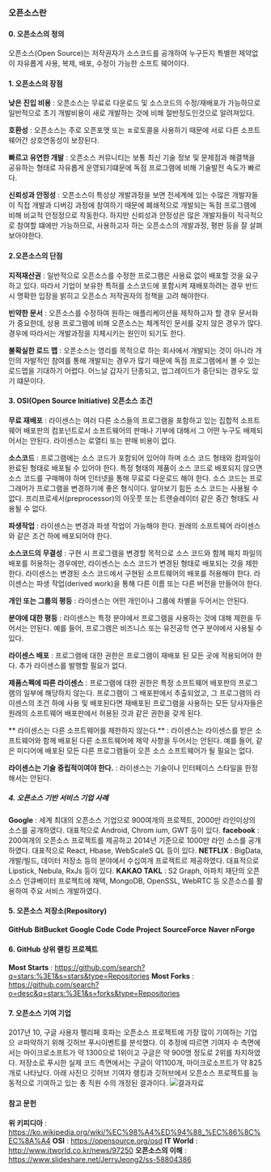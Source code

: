 ### 오픈소스란

#### 0. 오픈소스의 정의
  오픈소스(Open Source)는 저작권자가 소스코드를 공개하여 누구든지 특별한 제약없이 자유롭게 사용, 복제, 배포, 수정이 가능한 소프트 웨어이다.

#### 1. 오픈소스의 장점

  **낮은 진입 비용** : 오픈소스는 무료로 다운로드 및 소스코드의 수정/재배포가 가능하므로 일반적으로 초기 개발비용이 새로 개발하는 것에 비해 절반정도인것으로 알려져있다.

  **호환성** : 오픈소스는 주로 오픈포맷 또는 ㅍ로토콜을 사용하기 때문에 서로 다른 소프트웨어간 상호연동성이 보장된다. 

  **빠르고 유연한 개발** : 오픈소스 커뮤니티는 보통 최신 기술 정보 및 문제점과 해결책을 공유하는 형태로 자유롭게 운영되기떄문에 독점 프로그램에 비해 기술발전 속도가 빠르다.

  **신뢰성과 안정성** : 오픈소스이 특성상 개발과정을 보면 전세계에 있는 수많은 개발자들이 직접 개발과 디버깅 과정에 참여하기 때문에 폐쇄적으로 개발되는 독점 프로그램에 비해 비교적 안정정으로 작동한다. 하지만 신뢰성과 안정성은 많은 개발자들이 적극적으로 참여할 떄에만 가능하므로, 사용하고자 하는 오픈소스의 개발과정, 평판 등을 잘 살펴 보아야한다.

#### 2.오픈소스의 단점
  
  **지적재산권** : 일반적으로 오픈소스를 수정한 프로그램은 사용료 없이 배포할 것을 요구하고 있다. 따라서 기업이 보유한 특허를 소스코드에 포함시켜 재배포하려는 경우 반드시 명확한 입장을 밝히고 오픈소스 저작권자의 정책을 고려 해야한다.

  **빈약한 문서** : 오픈소스를 수정하여 원하는 애플리케이션을 제작하고자 할 경우 문서화가 중요한데, 상용 프로그램에 비해 오픈소스는 체계적인 문서를 갖지 않은 경우가 많다. 경우에 따라서는 개발과정을 지체시키는 원인이 되기도 한다.

  **불확실한 로드 맵** : 오픈소스는 영리를 목적으로 하는 회사에서 개발되는 것이 아니라 개인의 자발적인 참여를 통해 개발되는 경우가 많기 때문에 독점 프로그램에서 볼 수 있는 로드맵을 기대하기 어렵다. 어느날 갑자기 단종되고, 업그레이드가 중단되는 경우도 있기 떄문이다.

#### 3. OSI(Open Source Initiative) 오픈소스 조건
 
  **무료 재배포** : 라이센스는 여러 다른 소스들의 프로그램을 포함하고 있는 집합적 소프트웨어 배포판의 컴포넌트로서 소프트웨어의 판매나 기부에 대해서 그 어떤 누구도 배제되어서는 안된다. 라이센스는 로열티 또는 판매 비용이 없다.

  **소스코드** : 프로그램에는 소스 코드가 포함되어 있어야 하며 소스 코드 형태와 컴파일이 완료된 형태로 배포될 수 있어야 한다. 특정 형태의 제품이 소스 코드로 배포되지 않으면 소스 코드를 구매해야 하며 인터넷을 통해 무료로 다운로드 해야 한다. 소스 코드는 프로그래머가 프로그램을 변경하기에 좋은 형식이다. 알아보기 힘든 소스 코드는 사용될 수 없다. 프리프로세서(preprocessor)의 아웃풋 또는 트랜슬레이터 같은 중간 형태도 사용될 수 없다.

  **파생작업** : 라이센스는 변경과 파생 작업이 가능해야 한다. 원래의 소프트웨어 라이센스와 같은 조건 하에 배포되어야 한다.

  **소스코드의 무결성** : 구현 시 프로그램을 변경할 목적으로 소스 코드와 함께 패치 파일의 배포를 허용하는 경우에만, 라이센스는 소스 코드가 변경된 형태로 배포되는 것을 제한한다. 라이센스는 변경된 소스 코드에서 구현된 소프트웨어의 배포를 허용해야 한다. 라이센스는 파생 작업(derived work)을 통해 다른 이름 또는 다른 버전을 만들어야 한다. 

  **개인 또는 그룹의 평등** : 라이센스는 어떤 개인이나 그룹에 차별을 두어서는 안된다.

  **분야에 대한 평등** : 라이센스는 특정 분야에서 프로그램을 사용하는 것에 대해 제한을 두어서는 안된다. 예를 들어, 프로그램은 비즈니스 또는 유전공학 연구 분야에서 사용될 수 있다.

  **라이센스 배포** : 프로그램에 대한 권한은 프로그램이 재배포 된 모든 곳에 적용되어야 한다. 추가 라이센스를 발행할 필요가 없다.

  **제품스펙에 따른 라이센스** : 프로그램에 대한 권한은 특정 소프트웨어 배포판의 프로그램의 일부에 해당하지 않는다. 프로그램이 그 배포판에서 추출되었고, 그 프로그램의 라이센스의 조건 하에 사용 및 배포된다면 재배포된 프로그램을 사용하는 모든 당사자들은 원래의 소프트웨어 배포판에서 허용된 것과 같은 권한을 갖게 된다.

  ** 라이센스는 다른 소프트웨어를 제한하지 않는다.** : 라이센스는 라이센스를 받은 소프트웨어와 함께 배포된 다른 소프트웨어에 제약 사항을 두어서는 안된다. 예를 들어, 같은 미디어에 배포된 모든 다른 프로그램들이 오픈 소스 소프트웨어가 될 필요는 없다.

  **라이센스는 기술 중립적이여야 한다.** : 라이센스는 기술이나 인터페이스 스타일을 한정해서는 안된다. 

##### 4. 오픈소스 기반 서비스 기업 사례
  
  **Google** : 세계 최대의 오픈소스 기업으로 900여개의 프로젝트, 2000만 라인이상의  소스를 공개하였다. 대표적으로 Android, Chrom ium, GWT 등이 있다. 
  **facebook** : 200여개의 오픈소스 프로젝트를 제공하고 2014년 기준으로 1000만 라인 소스를 공개하였다. 대표적으로 React, Hbase, WebScaleS QL 등이 있다.
  **NETFLIX** : BigData, 개발/빌드, 데이터 저장소 등의 분야에서 수십여개 프로젝트르 제공하였다. 대표적으로 Lipstick, Nebula, RxJs 등이 있다.
  **KAKAO TAKL** :  S2 Graph, 아파치 재단의 오픈소스 인큐베이터 프로젝트에 채택, MongoDB, OpenSSL, WebRTC 등 오픈소스를 활용하여 주요 서비스 개발하였다. 

#### 5. 오픈소스 저장소(Repository)
   **GitHub**
   **BitBucket**
   **Google Code**
   **Code Project**
   **SourceForce**
   **Naver nForge**

#### 6. GitHub 상위 랟킹 프로젝트
  
   **Most Starts** : https://github.com/search?q=stars:%3E1&s=stars&type=Repositories
   **Most Forks** : https://github.com/search?o=desc&q=stars:%3E1&s=forks&type=Repositories

#### 7. 오픈소스 기여 기업
   2017년 10, 구글 사용자 펠리페 호파는 오픈소스 프로젝트에 가장 많이 기여하는 기업으 ㄹ파악하기 위해 깃허브 푸시이벤트를 분석했다. 이 추정에 따르면 기여자 수 측면에서는 마이크로소프트가 약 1300으로 1위이고 구글은 약 900명 정도로 2위를 차지하였다. 저장소로 푸시한 실제 코드 측면에서는 구글이 약1100개, 마이크로소프트가 약 825개로 나타났다. 
   아래 사진으 깃허브 기여자 랭킹과 깃허브에서 오픈소스 프로젝트를 능동적으로 기여하고 있는 총 직원 수의 개정된 결과이다.
   ![결과자료](http://files.idg.co.kr/itworld/image/2018/02/0209_11_%EC%BA%A1%EC%B2%98.JPG)

#### 참고 문헌
   
   **위 키피디아** : https://ko.wikipedia.org/wiki/%EC%98%A4%ED%94%88_%EC%86%8C%EC%8A%A4
   **OSI** : https://opensource.org/osd
   **IT World** : http://www.itworld.co.kr/news/97250
   **오픈소스의 이해** : https://www.slideshare.net/JerryJeong2/ss-58804386
